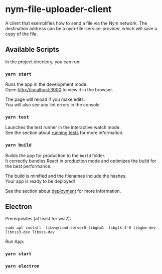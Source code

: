 # nym-file-uploader-client
A client that exemplifies how to send a file via the Nym network. The destination address can be a nym-file-service-provider, which will save a copy of the file.

## Available Scripts

In the project directory, you can run:

### `yarn start`

Runs the app in the development mode.\
Open [http://localhost:3000](http://localhost:3000) to view it in the browser.

The page will reload if you make edits.\
You will also see any lint errors in the console.

### `yarn test`

Launches the test runner in the interactive watch mode.\
See the section about [running tests](https://facebook.github.io/create-react-app/docs/running-tests) for more information.

### `yarn build`

Builds the app for production to the `build` folder.\
It correctly bundles React in production mode and optimizes the build for the best performance.

The build is minified and the filenames include the hashes.\
Your app is ready to be deployed!

See the section about [deployment](https://facebook.github.io/create-react-app/docs/deployment) for more information.


## Electron

Prerequisites (at least for wsl2):

`sudo apt install  libwayland-server0 libgbm1  libgtk-3-0 libgbm-dev libnss3-dev libxss-dev `

Run App:

### `yarn start`
### `yarn electron`